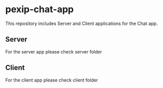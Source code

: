 # pexip-chat-app
This repository includes Server and Client applications for the Chat app.

## Server 
For the server app please check server folder
## Client
For the client app please check client folder
